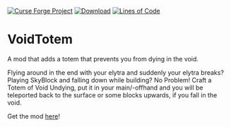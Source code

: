 [![Curse Forge Project](http://cf.way2muchnoise.eu/versions/For%20Minecraft_456137_all.svg)](https://www.curseforge.com/minecraft/mc-mods/voidtotem-fabric/)
[![Download](http://cf.way2muchnoise.eu/full_456137_downloads.svg)](https://www.curseforge.com/minecraft/mc-mods/voidtotem-fabric/files/)
[![Lines of Code](https://tokei.rs/b1/github/Affehund/VoidTotem?category=code)](https://github.com/Affehund/VoidTotem)

# VoidTotem
 A mod that adds a totem that prevents you from dying in the void.

Flying around in the end with your elytra and suddenly your elytra breaks? Playing SkyBlock and falling down while building? No Problem!
Craft a Totem of Void Undying, put it in your main/-offhand and you will be teleported back to the surface or some blocks upwards, if you fall in the void.

Get the mod [here](https://www.curseforge.com/minecraft/mc-mods/voidtotem-fabric/)! 
